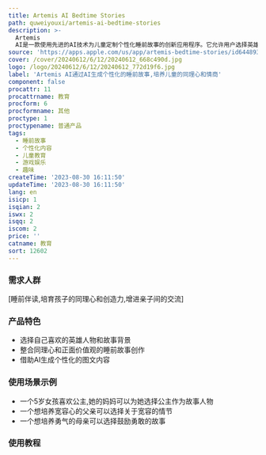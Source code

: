 ```yaml
---
title: Artemis AI Bedtime Stories
path: quweiyouxi/artemis-ai-bedtime-stories
description: >-
  Artemis
  AI是一款使用先进的AI技术为儿童定制个性化睡前故事的创新应用程序。它允许用户选择英雄人物、背景设置和寓意,每一个故事都独一无二,旨在培养儿童的同理心和情商。该应用程序可代替统一的故事模板,通过AI为孩子们创造神奇又富有教育意义的体验。
source: 'https://apps.apple.com/us/app/artemis-bedtime-stories/id6448934528'
cover: /cover/20240612/6/12/20240612_668c490d.jpg
logo: /logo/20240612/6/12/20240612_772d19f6.jpg
label: 'Artemis AI通过AI生成个性化的睡前故事,培养儿童的同理心和情商'
component: false
procattr: 11
procattrname: 教育
procform: 6
procformname: 其他
proctype: 1
proctypename: 普通产品
tags:
  - 睡前故事
  - 个性化内容
  - 儿童教育
  - 游戏娱乐
  - 趣味
createTime: '2023-08-30 16:11:50'
updateTime: '2023-08-30 16:11:50'
lang: en
isicp: 1
isqian: 2
iswx: 2
isqq: 2
iscom: 2
price: ''
catname: 教育
sort: 12602
---
```




### 需求人群
[睡前伴读,培育孩子的同理心和创造力,增进亲子间的交流]

### 产品特色
- 选择自己喜欢的英雄人物和故事背景
- 整合同理心和正面价值观的睡前故事创作
- 借助AI生成个性化的图文内容

### 使用场景示例
- 一个5岁女孩喜欢公主,她的妈妈可以为她选择公主作为故事人物
- 一个想培养宽容心的父亲可以选择关于宽容的情节
- 一个想培养勇气的母亲可以选择鼓励勇敢的故事

### 使用教程


  
